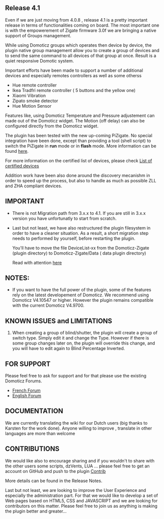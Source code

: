 ## Release 4.1 

Even if we are just moving from 4.0.8 , release 4.1 is a pretty important release in terms of functionalities coming on board.
The most important one is with the empowerement of Zigate firmware 3.0f we are bringing a native support of Groups management.

While using Domoticz groups which operates then device by device, the plugin native group management allow you to create a
group of devices and to send the same command to all devices of that group at once. Result is a quiet
responsive Domotic system.

Important efforts have been made to support a number of additional devices and especially remotes controllers as well as some otherss
* Hue remote controller
* Ikea Tradfri remote controller ( 5 buttons and the yellow one)
* Xiaomi Vibration
* Zipato smoke detector
* Hue Motion Sensor

Features like, using Domoticz Temperature and Pressure adjustement can made out of the Domoticz widget. The Motion (off delay)
can also be configured directly from the Domoticz widget.

The plugin has been tested with the new up-coming PiZigate. No special integration have been done, except than providing a
tool (shell script) to switch the PiZigate in **run** mode or in **flash** mode. More information
can be found [here](Plugin_Installation.md).

For more information on the certified list of devices, please check
[List of certified devices](Info_Compatible-devices.md)

Addition work have been also done around the discovery mecanishm in order to speed up the process, but also to handle
as much as possible ZLL and ZHA compliant devices.

## IMPORTANT
* There is not Migration path from 3.x.x to 4.1. If you are still in 3.x.x version you have unfortunatly to start from scratch.

* Last but not least, we have also restructured the plugin filesystem in order to have a cleaner situation. As a result,
a short migration step needs to performed by yourself, before restarting the plugin.

   You'll have to move the file DeviceList-xx from the Domoticz-Zigate (plugin directory) to Domoticz-Zigate/Data ( data plugin directory)

   Read with attention [here](https://github.com/sasu-drooz/Domoticz-Zigate/blob/pre-4.1/00-UPGRADE-FROM-STABLE-4.0.md)

## NOTES:
* If you want to have the full power of the plugin, some of the features rely on the latest developement of Domoticz.
We recommend using Domoticz V4.10547 or higher. However the plugin remains compatible with the current Domoticz V4.9700.

## KNOWN ISSUES and LIMITATIONS

1. When creating a group of blind/shutter, the plugin will create a group of switch type. Simply edit it and change the Type.
However if there is some group changes later on, the plugin will override this change, and you will have to edit again to Blind Percentage Inverted.

## FOR SUPPORT
Please feel free to ask for support and for that please use the existing Domoticz Forums.

   * [French Forum](https://easydomoticz.com/forum/viewforum.php?f=28)
   * [English Forum](https://www.domoticz.com/forum/viewforum.php?f=68)

## DOCUMENTATION
We are currently translating the wiki for our Dutch users (big thanks to Karsten for the work done).
Anyone willing to improve , translate in other languages are more than welcome

## CONTRIBUTIONS

We would like also to encourage sharing and if you wouldn't to share with the other users some scripts, dzVents, LUA ... please
feel free to get an account on GitHub and push to the plugin [Contrib](../Contrib)

More details can be found in the Release Notes.


Last but not least, we are looking to improve the User Experience and especially the administration part. For that we
would like to develop a set of Web pages based on HTML5, CSS and JAVASCRIPT and we are looking for contributors on this matter.
Please feel free to join us as anything is making the plugin better and greater...
